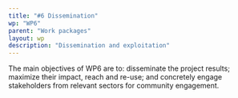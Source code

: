 ```yaml
---
title: "#6 Dissemination"
wp: "WP6"
parent: "Work packages"
layout: wp
description: "Dissemination and exploitation"
--- 
```

The main objectives of WP6 are to: disseminate the project results; maximize their impact, reach and re-use; and concretely engage stakeholders from relevant sectors for community engagement. 
